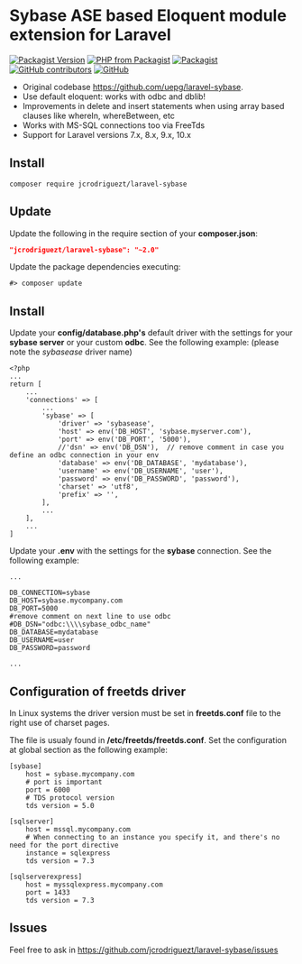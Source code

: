 # Sybase ASE based Eloquent module extension for Laravel 

[![Packagist Version](https://img.shields.io/packagist/v/jcrodriguezt/laravel-sybase.svg)](https://packagist.org/packages/jcrodriguezt/laravel-sybase)
[![PHP from Packagist](https://img.shields.io/packagist/php-v/jcrodriguezt/laravel-sybase.svg)](https://packagist.org/packages/jcrodriguezt/laravel-sybase)
[![Packagist](https://img.shields.io/packagist/dt/jcrodriguezt/laravel-sybase.svg)](https://packagist.org/packages/jcrodriguezt/laravel-sybase/stats)
[![GitHub contributors](https://img.shields.io/github/contributors-anon/jcrodriguezt/laravel-sybase.svg)](https://github.com/jcrodriguezt/laravel-sybase/graphs/contributors)
[![GitHub](https://img.shields.io/github/license/jcrodriguezt/laravel-sybase.svg)](https://github.com/jcrodriguezt/laravel-sybase/blob/master/LICENSE)

* Original codebase https://github.com/uepg/laravel-sybase.
* Use default eloquent: works with odbc and dblib!
* Improvements in delete and insert statements when using array based clauses like whereIn, whereBetween, etc
* Works with MS-SQL connections too via FreeTds
* Support for Laravel versions 7.x, 8.x, 9.x, 10.x


## Install
```
composer require jcrodriguezt/laravel-sybase
```

## Update
Update the following in the require section of your **composer.json**:
```json
"jcrodriguezt/laravel-sybase": "~2.0"
```

Update the package dependencies executing:

```shell
#> composer update
```

## Install

Update your **config/database.php's** default driver with the settings for your **sybase server** or your custom **odbc**. See the following example: (please note the *sybasease* driver name)

```
<?php
...
return [
    ...
    'connections' => [
        ...
        'sybase' => [
            'driver' => 'sybasease',
            'host' => env('DB_HOST', 'sybase.myserver.com'),
            'port' => env('DB_PORT', '5000'),
            //'dsn' => env('DB_DSN'),  // remove comment in case you define an odbc connection in your env
            'database' => env('DB_DATABASE', 'mydatabase'),
            'username' => env('DB_USERNAME', 'user'),
            'password' => env('DB_PASSWORD', 'password'),
            'charset' => 'utf8',
            'prefix' => '',
        ],
        ...
    ],
    ...
]
```

Update your **.env** with the settings for the **sybase** connection. See the following example:

```text
...

DB_CONNECTION=sybase
DB_HOST=sybase.mycompany.com
DB_PORT=5000
#remove comment on next line to use odbc
#DB_DSN="odbc:\\\\sybase_odbc_name"
DB_DATABASE=mydatabase
DB_USERNAME=user
DB_PASSWORD=password

...
```

## Configuration of freetds driver

In Linux systems the driver version must be set in **freetds.conf** file to the right use of charset pages.

The file is usualy found in **/etc/freetds/freetds.conf**. Set the configuration at global section as the following example:

```text
[sybase]
    host = sybase.mycompany.com
    # port is important
    port = 6000
    # TDS protocol version
    tds version = 5.0

[sqlserver]
    host = mssql.mycompany.com
    # When connecting to an instance you specify it, and there's no need for the port directive
    instance = sqlexpress
    tds version = 7.3
    
[sqlserverexpress]
    host = myssqlexpress.mycompany.com
    port = 1433
    tds version = 7.3
```
## Issues
Feel free to ask in https://github.com/jcrodriguezt/laravel-sybase/issues
